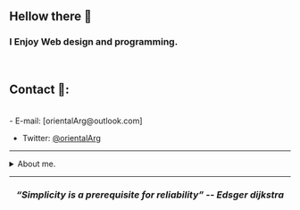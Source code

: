## Hellow there 👋

<h3>
I Enjoy Web design and programming.
</h3>

<br>

## Contact 🔗:
<br>
- E-mail: [orientalArg@outlook.com]

- Twitter: [@orientalArg](https://twitter.com/orientalArg)
<hr>

<details>
  <summary>About me.</summary>
  <br>
  - :argentina: I'm from Argentina, i get my first job in construction and i worked assemblig concrete molds for two years. 
  
    -- I learned from that experience that hard work pays off.
  <br>
  - 📚 Love to read, my favorite genre is heroic fantasy.
  
  - ☸  I'm buddhist since i was 13 years old, i believe in the self realization and peace.
  
  - 💻 I'm a hacking enthusiast, and certified ethical hacker (pentester).
  
  - 🧠 I enjoy study and learn new stuff.

</details>


<hr>
<h3 align="center">
   <i><strong>“Simplicity is a prerequisite for reliability” -- Edsger dijkstra</strong></i>
   <br>
   <br>
</h3>	
